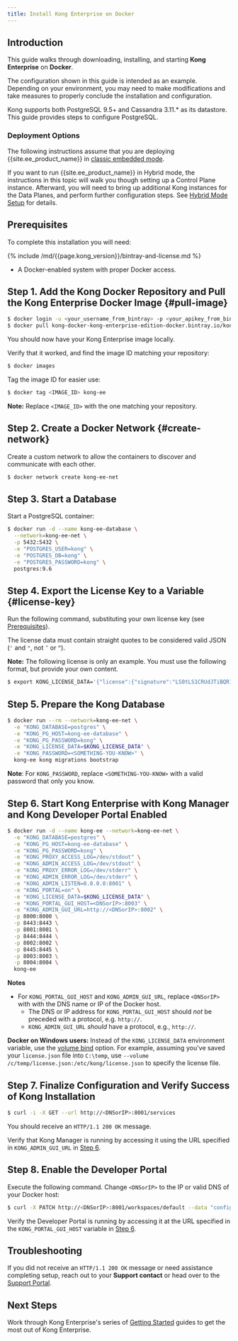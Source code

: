 ```yaml
---
title: Install Kong Enterprise on Docker
---
```


## Introduction

This guide walks through downloading, installing, and starting **Kong Enterprise** on **Docker**.

The configuration shown in this guide is intended as an example. Depending on your
environment, you may need to make modifications and take measures to properly conclude
the installation and configuration.

Kong supports both PostgreSQL 9.5+ and Cassandra 3.11.* as its datastore. This guide provides
steps to configure PostgreSQL.

### Deployment Options

The following instructions assume that you are deploying {{site.ee_product_name}} in [classic embedded mode](/enterprise/{{page.kong_version}}/deployment/deployment-options).

If you want to run {{site.ee_product_name}} in Hybrid mode, the instructions in this topic will walk you though setting up a Control Plane instance. Afterward, you will need to bring up additional Kong instances for the Data Planes, and perform further configuration steps. See [Hybrid Mode Setup](/enterprise/{{page.kong_version}}/deployment/hybrid-mode-setup) for details.

## Prerequisites

To complete this installation you will need:

{% include /md/{{page.kong_version}}/bintray-and-license.md %}
* A Docker-enabled system with proper Docker access.

## Step 1. Add the Kong Docker Repository and Pull the Kong Enterprise Docker Image {#pull-image}

```bash
$ docker login -u <your_username_from_bintray> -p <your_apikey_from_bintray> kong-docker-kong-enterprise-edition-docker.bintray.io
$ docker pull kong-docker-kong-enterprise-edition-docker.bintray.io/kong-enterprise-edition:{{page.kong_latest.version}}-alpine
```

You should now have your Kong Enterprise image locally.

Verify that it worked, and find the image ID matching your repository:

```bash
$ docker images
```

Tag the image ID for easier use:

```bash
$ docker tag <IMAGE_ID> kong-ee
```

**Note:** Replace `<IMAGE_ID>` with the one matching your repository.

## Step 2. Create a Docker Network {#create-network}

Create a custom network to allow the containers to discover and communicate with each other.

```bash
$ docker network create kong-ee-net
```

## Step 3. Start a Database

Start a PostgreSQL container:

```bash
$ docker run -d --name kong-ee-database \
  --network=kong-ee-net \
  -p 5432:5432 \
  -e "POSTGRES_USER=kong" \
  -e "POSTGRES_DB=kong" \
  -e "POSTGRES_PASSWORD=kong" \
  postgres:9.6
```

## Step 4. Export the License Key to a Variable {#license-key}

Run the following command, substituting your own license key (see
[Prerequisites](#prerequisites)).

The license data must contain straight quotes to be considered valid JSON
(`'` and `"`, not `’` or `“`).

<div class="alert alert-ee blue">
<b>Note:</b>
The following license is only an example. You must use the following format,
but provide your own content.
</div>

```bash
$ export KONG_LICENSE_DATA='{"license":{"signature":"LS0tLS1CRUdJTiBQR1AgTUVTU0FHRS0tLS0tClZlcnNpb246IEdudVBHIHYyCgpvd0did012TXdDSFdzMTVuUWw3dHhLK01wOTJTR0tLWVc3UU16WTBTVTVNc2toSVREWk1OTFEzVExJek1MY3dTCjA0ek1UVk1OREEwc2pRM04wOHpNalZKVHpOTE1EWk9TVTFLTXpRMVRVNHpTRXMzTjA0d056VXdUTytKWUdNUTQKR05oWW1VQ21NWEJ4Q3NDc3lMQmorTVBmOFhyWmZkNkNqVnJidmkyLzZ6THhzcitBclZtcFZWdnN1K1NiKzFhbgozcjNCeUxCZzdZOVdFL2FYQXJ0NG5lcmVpa2tZS1ozMlNlbGQvMm5iYkRzcmdlWFQzek1BQUE9PQo9b1VnSgotLS0tLUVORCBQR1AgTUVTU0FHRS0tLS0tCg=","payload":{"customer":"Test Company Inc","license_creation_date":"2017-11-08","product_subscription":"Kong Enterprise","admin_seats":"5","support_plan":"None","license_expiration_date":"2017-11-10","license_key":"00141000017ODj3AAG_a1V41000004wT0OEAU"},"version":1}}'
```

## Step 5. Prepare the Kong Database

```bash
$ docker run --rm --network=kong-ee-net \
  -e "KONG_DATABASE=postgres" \
  -e "KONG_PG_HOST=kong-ee-database" \
  -e "KONG_PG_PASSWORD=kong" \
  -e "KONG_LICENSE_DATA=$KONG_LICENSE_DATA" \
  -e "KONG_PASSWORD=<SOMETHING-YOU-KNOW>" \
  kong-ee kong migrations bootstrap
```
**Note**: For `KONG_PASSWORD`, replace `<SOMETHING-YOU-KNOW>` with a valid password that only you know.

## Step 6. Start Kong Enterprise with Kong Manager and Kong Developer Portal Enabled

```bash
$ docker run -d --name kong-ee --network=kong-ee-net \
  -e "KONG_DATABASE=postgres" \
  -e "KONG_PG_HOST=kong-ee-database" \
  -e "KONG_PG_PASSWORD=kong" \
  -e "KONG_PROXY_ACCESS_LOG=/dev/stdout" \
  -e "KONG_ADMIN_ACCESS_LOG=/dev/stdout" \
  -e "KONG_PROXY_ERROR_LOG=/dev/stderr" \
  -e "KONG_ADMIN_ERROR_LOG=/dev/stderr" \
  -e "KONG_ADMIN_LISTEN=0.0.0.0:8001" \
  -e "KONG_PORTAL=on" \
  -e "KONG_LICENSE_DATA=$KONG_LICENSE_DATA" \
  -e "KONG_PORTAL_GUI_HOST=<DNSorIP>:8003" \
  -e "KONG_ADMIN_GUI_URL=http://<DNSorIP>:8002" \
  -p 8000:8000 \
  -p 8443:8443 \
  -p 8001:8001 \
  -p 8444:8444 \
  -p 8002:8002 \
  -p 8445:8445 \
  -p 8003:8003 \
  -p 8004:8004 \
  kong-ee
```

**Notes**
- For `KONG_PORTAL_GUI_HOST` and `KONG_ADMIN_GUI_URL`, replace `<DNSorIP>` with with the DNS name or IP of the Docker host.
  * The DNS or IP address for `KONG_PORTAL_GUI_HOST` should _not_ be preceded with a protocol, e.g. `http://`.
  * `KONG_ADMIN_GUI_URL` _should_ have a protocol, e.g., `http://`.


**Docker on Windows users:** Instead of the `KONG_LICENSE_DATA` environment variable, use the [volume bind](https://docs.docker.com/engine/reference/commandline/run/#options) option. For example, assuming you've saved your `license.json` file into `C:\temp`, use `--volume /c/temp/license.json:/etc/kong/license.json` to specify the license file.

## Step 7. Finalize Configuration and Verify Success of Kong Installation

```bash
$ curl -i -X GET --url http://<DNSorIP>:8001/services
```

You should receive an `HTTP/1.1 200 OK` message.

Verify that Kong Manager is running by accessing it using the URL specified in `KONG_ADMIN_GUI_URL` in [Step 6](#step-6-start-kong-enterprise-with-kong-manager-and-kong-developer-portal-enabled).

## Step 8. Enable the Developer Portal

Execute the following command. Change `<DNSorIP>` to the IP or valid DNS of your Docker host:

  ```bash
  $ curl -X PATCH http://<DNSorIP>:8001/workspaces/default --data "config.portal=true"
  ```

Verify the Developer Portal is running by accessing it at the URL specified in the `KONG_PORTAL_GUI_HOST` variable in [Step 6](#step-6-start-kong-enterprise-with-kong-manager-and-kong-developer-portal-enabled).

## Troubleshooting

If you did not receive an `HTTP/1.1 200 OK` message or need assistance completing
setup, reach out to your **Support contact** or head over to the
[Support Portal](https://support.konghq.com/support/s/).


## Next Steps

Work through Kong Enterprise's series of
[Getting Started](/enterprise/latest/getting-started) guides to get the most
out of Kong Enterprise.
